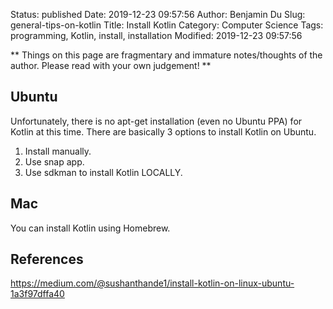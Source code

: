 Status: published
Date: 2019-12-23 09:57:56
Author: Benjamin Du
Slug: general-tips-on-kotlin
Title: Install Kotlin
Category: Computer Science
Tags: programming, Kotlin, install, installation
Modified: 2019-12-23 09:57:56

**
Things on this page are fragmentary and immature notes/thoughts of the author.
Please read with your own judgement!
**
## Ubuntu

Unfortunately,
there is no apt-get installation (even no Ubuntu PPA) for Kotlin at this time.
There are basically 3 options to install Kotlin on Ubuntu.

1. Install manually.
2. Use snap app.
3. Use sdkman to install Kotlin LOCALLY.

## Mac

You can install Kotlin using Homebrew.

## References

https://medium.com/@sushanthande1/install-kotlin-on-linux-ubuntu-1a3f97dffa40
